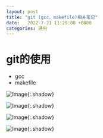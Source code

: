 ```yaml
---
layout: post
title: "git (gcc、makefile)相关笔记"
date:   2022-7-21 11:29:08 +0800
categories: 通用
---
```


# git的使用



+ gcc
+ makefile

![Image](https://xusenfeng.github.io/myimages/15.jpg){:.shadow}

![Image](https://xusenfeng.github.io/myimages/16.jpg){:.shadow}

![Image](https://xusenfeng.github.io/myimages/17.jpg){:.shadow}

![Image](https://xusenfeng.github.io/myimages/18.jpg){:.shadow}
